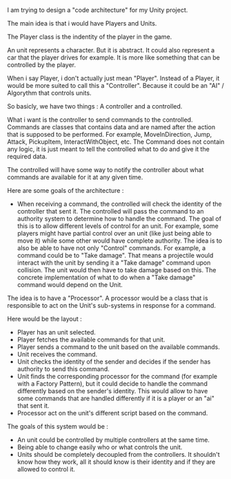I am trying to design a "code architecture" for my Unity project.

The main idea is that i would have Players and Units.

The Player class is the indentity of the player in the game.

An unit represents a character. But it is abstract. It could also represent a car that the player drives for example. It is more like something that can be controlled by the player.

When i say Player, i don't actually just mean "Player". Instead of a Player, it would be more suited to call this a "Controller". Because it could be an "AI" / Algorythm that controls units.

So basicly, we have two things : A controller and a controlled.

What i want is the controller to send commands to the controlled. Commands are classes that contains data and are named after the action that is supposed to be performed. For example, MoveInDirection, Jump, Attack, PickupItem, InteractWithObject, etc.
The Command does not contain any logic, it is just meant to tell the controlled what to do and give it the required data.

The controlled will have some way to notify the controller about what commands are available for it at any given time.

Here are some goals of the architecture :

- When receiving a command, the controlled will check the identity of the controller that sent it. The controlled will pass the command to an authority system to determine how to handle the command. The goal of this is to allow different levels of control for an unit. For example, some players might have partial control over an unit (like just being able to move it) while some other would have complete authority. The idea is to also be able to have not only "Control" commands. For example, a command could be to "Take damage". That means a projectile would interact with the unit by sending it a "Take damage" command upon collision. The unit would then have to take damage based on this. The concrete implementation of what to do when a "Take damage" command would depend on the Unit.

The idea is to have a "Processor". A processor would be a class that is responsible to act on the Unit's sub-systems in response for a command.

Here would be the layout :
- Player has an unit selected.
- Player fetches the available commands for that unit.
- Player sends a command to the unit based on the available commands.
- Unit receives the command.
- Unit checks the identity of the sender and decides if the sender has authority to send this command.
- Unit finds the corresponding processor for the command (for example with a Factory Pattern), but it could decide to handle the command differently based on the sender's identity. This would allow to have some commands that are handled differently if it is a player or an "ai" that sent it.
- Processor act on the unit's different script based on the command.

The goals of this system would be :
- An unit could be controlled by multiple controllers at the same time.
- Being able to change easily who or what controls the unit.
- Units should be completely decoupled from the controllers. It shouldn't know how they work, all it should know is their identity and if they are allowed to control it.